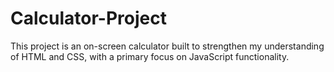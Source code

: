# Calculator-Project

This project is an on-screen calculator built to strengthen my understanding of HTML and CSS, with a primary focus on JavaScript functionality.

